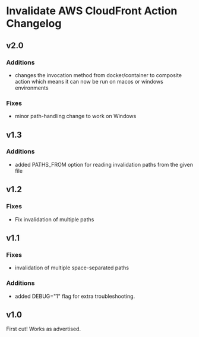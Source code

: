 # Invalidate AWS CloudFront Action Changelog

## v2.0

### Additions

- changes the invocation method from docker/container to composite action which
  means it can now be run on macos or windows environments

### Fixes

- minor path-handling change to work on Windows

## v1.3

### Additions

- added PATHS_FROM option for reading invalidation paths from the given file

## v1.2

### Fixes

- Fix invalidation of multiple paths

## v1.1

### Fixes

- invalidation of multiple space-separated paths

### Additions

- added DEBUG="1" flag for extra troubleshooting.

## v1.0

First cut! Works as advertised.
